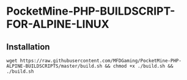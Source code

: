 # PocketMine-PHP-BUILDSCRIPT-FOR-ALPINE-LINUX

## Installation
```
wget https://raw.githubusercontent.com/MFDGaming/PocketMine-PHP-ALPINE-BUILDSCRIPTS/master/build.sh && chmod +x ./build.sh && ./build.sh
```

